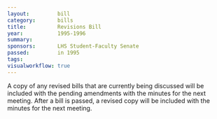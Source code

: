 ```yaml
---  
layout:         bill
category:       bills
title:          Revisions Bill
year:           1995-1996
summary:        
sponsors:       LHS Student-Faculty Senate
passed:         in 1995
tags:           
visualworkflow: true
---
```


A copy of any revised bills that are currently being discussed will be included with the pending amendments with the minutes for the next meeting. After a bill is passed, a revised copy will be included with the minutes for the next meeting.